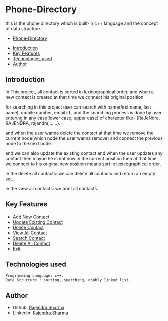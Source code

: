 # Phone-Directory

this is the phone directory which is built-in c++ language and the concept of data structure.
 - [Phone-Directory](https://github.com/Rajendra-sharma99/Phone-Directory/blob/main/SS/Phone%20Directory.JPG)

  * [Introduction](#introduction)
  * [Key Features](#key-features)
  * [Technologies used](#technologies-used)
  * [Author](#author)

## Introduction
  In This project,
  all contact is sorted in lexicographical order, and when a new contact is created at that time we connect his original position.

  for searching in this project user can search with name(first name, last name), mobile number, email id., and the searching process is done by user entering in any case(lower case, upper case) of character like- {RaJeNdra, RAJENDRA, rajendra,......}.

  and when the user wanna delete the contact at that time we remove the current node(which node the user wanna remove) and connect the previous node to the next node.

  and we can also update the existing contact and when the user updates any contact then maybe he is not now in the correct position then at that time we connect to his original new position means sort in lexicographical order.

  In the delete all contacts: we can delete all contacts and return an empty set.

  In the view all contacts: we print all contacts.


## Key Features
- [Add New Contact](https://github.com/Rajendra-sharma99/Phone-Directory/blob/main/SS/New.JPG)
- [Update Existing Contact](https://github.com/Rajendra-sharma99/Phone-Directory/blob/main/SS/Update.JPG)
- [Delete Contact](https://github.com/Rajendra-sharma99/Phone-Directory/blob/main/SS/Delete.JPG)
- [View All Contact](https://github.com/Rajendra-sharma99/Phone-Directory/blob/main/SS/View.JPG)
- [Search Contact](https://github.com/Rajendra-sharma99/Phone-Directory/blob/main/SS/Search.JPG)
- [Delete All Contact](https://github.com/Rajendra-sharma99/Phone-Directory/blob/main/SS/Delete%20All.JPG)
- [Exit](https://github.com/Rajendra-sharma99/Phone-Directory/blob/main/SS/Exit.JPG)

## Technologies used
    Programming Language: c++.
    Data Structure : sorting, searching, doubly linked list.
    
## Author

- Github: [Rajendra Sharma](https://github.com/Rajendra-sharma99)
- Linkedin: [Rajendra Sharma](https://www.linkedin.com/in/rajendra-sharma99/)
